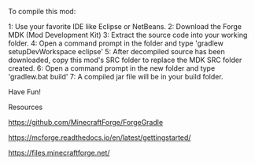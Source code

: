 To compile this mod:

1: Use your favorite IDE like Eclipse or NetBeans.
2: Download the Forge MDK (Mod Development Kit) 
3: Extract the source code into your working folder.
4: Open a command prompt in the folder and type 'gradlew setupDevWorkspace eclipse'
5: After decompiled source has been downloaded, copy this mod's SRC folder to replace the MDK SRC folder created.
6: Open a command prompt in the new folder and type 'gradlew.bat build'
7: A compiled jar file will be in your build folder. 

Have Fun!

Resources

https://github.com/MinecraftForge/ForgeGradle

https://mcforge.readthedocs.io/en/latest/gettingstarted/

https://files.minecraftforge.net/
